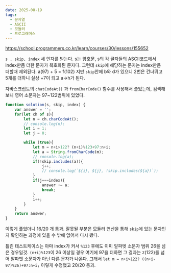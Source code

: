 ```yaml
---
date: 2025-08-19
tags:
  - 문자열
  - ASCII
  - 모듈러
  - 프로그래머스
---
```

https://school.programmers.co.kr/learn/courses/30/lessons/155652

`s , skip, index` 세 인자를 받는다.
s는 암호문, s의 각 글자들의 ASCII코드에서 index만큼 더한 문자가 복호화된 문자다.
그런데 `skip`에 해당하는 문자는 index만큼 더할때 제외된다.
a(97) + 5 = f(102) 지만 `skip`안에 b와 d가 있으니 2번은 건너뛰고 5개를 더하니 실상 +7이 되고 a->h가 된다.

자바스크립트의 `chatCodeAt()` 과 `fromCharCode()` 함수를 사용해서 풀었는데,
검색해보니 영어 소문자는 97~122범위에 있었다.
```js
function solution(s, skip, index) {
    var answer = '';
    for(let ch of s){
    	let n = ch.charCodeAt();
    	// console.log(n);
    	let i = 1;
    	let j = 0;

    	while (true){
    		let m = n+i>122? (n+i)%123+97:n+i;
    		let a = String.fromCharCode(m);
    		// console.log(a);
    		if(!skip.includes(a)){
    			j++;
    			// console.log(`${i}, ${j}, !skip.includes(${a})`);
    		}
    		if(j===index){
    			answer += a;
    			break;
    		}
    		i++;
    	}
    }
    return answer;
}
```
이렇게 풀었더니 16/20 개 통과. 
잘못될 부분은 모듈러 연산을 통해 `skip`에 있는 문자인지 확인하는 과정에 있을 수 밖에 없어서 다시 봤다.

틀린 테스트케이스는 아마 index가 커서 `%123` 후에도 이미 알파벳 소문자 범위 26을 넘은 경우일것.
`(n+i)%123`이 26 이상일 경우 여기에 97을 더하면 그 결과는 z(122)를 넘어 알파벳 소문자가 아닌 다른 문자가 나온다.
그래서 `let m = n+i>122? ((n+i-97)%26)+97:n+i;` 이렇게 수정했고 20/20 통과.
